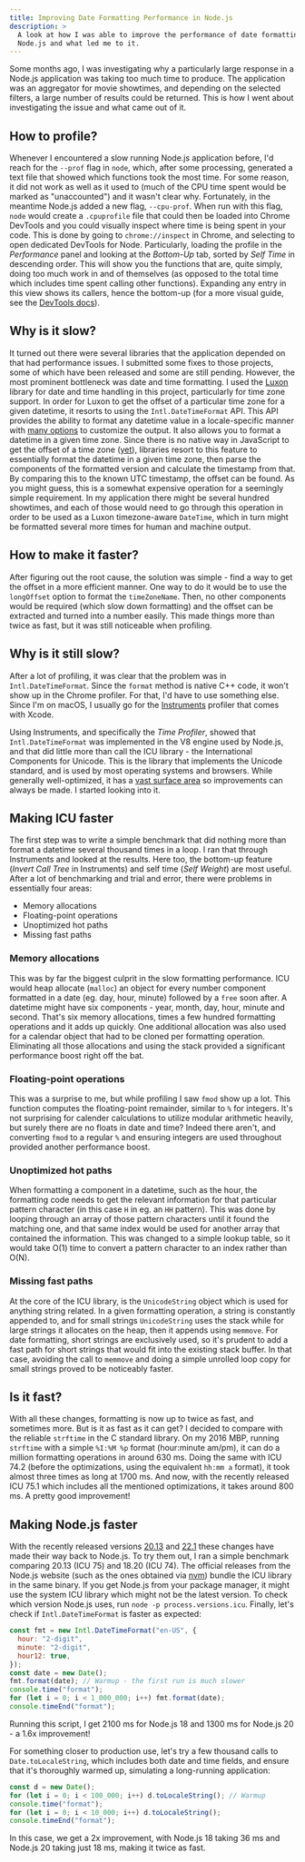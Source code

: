 ```yaml
---
title: Improving Date Formatting Performance in Node.js
description: >
  A look at how I was able to improve the performance of date formatting in
  Node.js and what led me to it.
---
```


Some months ago, I was investigating why a particularly large response in a
Node.js application was taking too much time to produce. The application was an
aggregator for movie showtimes, and depending on the selected filters, a large
number of results could be returned. This is how I went about investigating the
issue and what came out of it.

## How to profile?

Whenever I encountered a slow running Node.js application before, I'd reach for
the `--prof` flag in `node`, which, after some processing, generated a text
file that showed which functions took the most time. For some reason, it did
not work as well as it used to (much of the CPU time spent would be marked as
"unaccounted") and it wasn't clear why. Fortunately, in the meantime Node.js
added a new flag, `--cpu-prof`. When run with this flag, `node` would create a
`.cpuprofile` file that could then be loaded into Chrome DevTools and you could
visually inspect where time is being spent in your code. This is done by going
to `chrome://inspect` in Chrome, and selecting to open dedicated DevTools for
Node. Particularly, loading the profile in the *Performance* panel and looking
at the *Bottom-Up* tab, sorted by *Self Time* in descending order. This will
show you the functions that are, quite simply, doing too much work in and of
themselves (as opposed to the total time which includes time spent calling
other functions). Expanding any entry in this view shows its callers, hence the
bottom-up (for a more visual guide, see the [DevTools
docs](https://developer.chrome.com/docs/devtools/performance/nodejs)).

## Why is it slow?

It turned out there were several libraries that the application depended on
that had performance issues. I submitted some fixes to those projects, some of
which have been released and some are still pending. However, the most
prominent bottleneck was date and time formatting. I used the
[Luxon](https://moment.github.io/luxon/) library for date and time handling in
this project, particularly for time zone support. In order for Luxon to get the
offset of a particular time zone for a given datetime, it resorts to using the
`Intl.DateTimeFormat` API. This API provides the ability to format any datetime
value in a locale-specific manner with [many
options](https://developer.mozilla.org/en-US/docs/Web/JavaScript/Reference/Global_Objects/Intl/DateTimeFormat/DateTimeFormat)
to customize the output. It also allows you to format a datetime in a given
time zone. Since there is no native way in JavaScript to get the offset of a
time zone ([yet](https://tc39.es/proposal-temporal/docs/)), libraries resort to
this feature to essentially format the datetime in a given time zone, then
parse the components of the formatted version and calculate the timestamp from
that. By comparing this to the known UTC timestamp, the offset can be found. As
you might guess, this is a somewhat expensive operation for a seemingly simple
requirement. In my application there might be several hundred showtimes, and
each of those would need to go through this operation in order to be used as a
Luxon timezone-aware `DateTime`, which in turn might be formatted several more
times for human and machine output.

## How to make it faster?

After figuring out the root cause, the solution was simple - find a way to get
the offset in a more efficient manner. One way to do it would be to use the
`longOffset` option to format the `timeZoneName`. Then, no other components
would be required (which slow down formatting) and the offset can be extracted
and turned into a number easily. This made things more than twice as fast, but
it was still noticeable when profiling.

## Why is it still slow?

After a lot of profiling, it was clear that the problem was in
`Intl.DateTimeFormat`. Since the `format` method is native C++ code, it won't
show up in the Chrome profiler. For that, I'd have to use something else.
Since I'm on macOS, I usually go for the
[Instruments](https://help.apple.com/instruments/mac/current/) profiler that
comes with Xcode.

Using Instruments, and specifically the *Time Profiler*, showed that
`Intl.DateTimeFormat` was implemented in the V8 engine used by Node.js, and
that did little more than call the ICU library - the International Components
for Unicode. This is the library that implements the Unicode standard, and is
used by most operating systems and browsers. While generally well-optimized, it
has a [vast surface area](https://icu.unicode.org/) so improvements can always
be made. I started looking into it.

## Making ICU faster

The first step was to write a simple benchmark that did nothing more than
format a datetime several thousand times in a loop. I ran that through
Instruments and looked at the results. Here too, the bottom-up feature (*Invert
Call Tree* in Instruments) and self time (*Self Weight*) are most useful. After
a lot of benchmarking and trial and error, there were problems in essentially
four areas:

- Memory allocations
- Floating-point operations
- Unoptimized hot paths
- Missing fast paths

### Memory allocations

This was by far the biggest culprit in the slow formatting performance. ICU
would heap allocate (`malloc`) an object for every number component formatted
in a date (eg. day, hour, minute) followed by a `free` soon after. A datetime
might have six components - year, month, day, hour, minute and second. That's
six memory allocations, times a few hundred formatting operations and it adds
up quickly. One additional allocation was also used for a calendar object that
had to be cloned per formatting operation. Eliminating all those allocations
and using the stack provided a significant performance boost right off the bat.

### Floating-point operations

This was a surprise to me, but while profiling I saw `fmod` show up a lot. This
function computes the floating-point remainder, similar to `%` for integers.
It's not surprising for calender calculations to utilize modular arithmetic
heavily, but surely there are no floats in date and time? Indeed there aren't,
and converting `fmod` to a regular `%` and ensuring integers are used
throughout provided another performance boost.

### Unoptimized hot paths

When formatting a component in a datetime, such as the hour, the formatting
code needs to get the relevant information for that particular pattern
character (in this case `H` in eg. an `HH` pattern). This was done by looping
through an array of those pattern characters until it found the matching one,
and that same index would be used for another array that contained the
information. This was changed to a simple lookup table, so it would take O(1)
time to convert a pattern character to an index rather than O(N).

### Missing fast paths

At the core of the ICU library, is the `UnicodeString` object which is used for
anything string related. In a given formatting operation, a string is
constantly appended to, and for small strings `UnicodeString` uses the stack
while for large strings it allocates on the heap, then it appends using
`memmove`. For date formatting, short strings are exclusively used, so it's
prudent to add a fast path for short strings that would fit into the existing
stack buffer. In that case, avoiding the call to `memmove` and doing a simple
unrolled loop copy for small strings proved to be noticeably faster.

## Is it fast?

With all these changes, formatting is now up to twice as fast, and sometimes
more. But is it as fast as it can get? I decided to compare with the reliable
`strftime` in the C standard library. On my 2016 MBP, running `strftime` with a
simple `%I:%M %p` format (hour:minute am/pm), it can do a million formatting
operations in around 630 ms. Doing the same with ICU 74.2 (before the
optimizations, using the equivalent `hh:mm a` format), it took almost three
times as long at 1700 ms. And now, with the recently released ICU 75.1 which
includes all the mentioned optimizations, it takes around 800 ms. A pretty good
improvement!

## Making Node.js faster

With the recently released versions
[20.13](https://nodejs.org/en/blog/release/v20.13.0) and
[22.1](https://nodejs.org/en/blog/release/v22.1.0) these changes have made
their way back to Node.js. To try them out, I ran a simple benchmark comparing
20.13 (ICU 75) and 18.20 (ICU 74). The official releases from the Node.js
website (such as the ones obtained via [nvm](https://github.com/nvm-sh/nvm))
bundle the ICU library in the same binary. If you get Node.js from your package
manager, it might use the system ICU library which might not be the latest
version. To check which version Node.js uses, run `node -p
process.versions.icu`. Finally, let's check if `Intl.DateTimeFormat` is faster
as expected:

```javascript
const fmt = new Intl.DateTimeFormat("en-US", {
  hour: "2-digit",
  minute: "2-digit",
  hour12: true,
});
const date = new Date();
fmt.format(date); // Warmup - the first run is much slower
console.time("format");
for (let i = 0; i < 1_000_000; i++) fmt.format(date);
console.timeEnd("format");
```

Running this script, I get 2100 ms for Node.js 18 and 1300 ms for Node.js 20 -
a 1.6x improvement!

For something closer to production use, let's try a few thousand calls to
`Date.toLocaleString`, which includes both date and time fields, and ensure
that it's thoroughly warmed up, simulating a long-running application:

```javascript
const d = new Date();
for (let i = 0; i < 100_000; i++) d.toLocaleString(); // Warmup
console.time("format");
for (let i = 0; i < 10_000; i++) d.toLocaleString();
console.timeEnd("format");
```

In this case, we get a 2x improvement, with Node.js 18 taking 36 ms and Node.js
20 taking just 18 ms, making it twice as fast.
